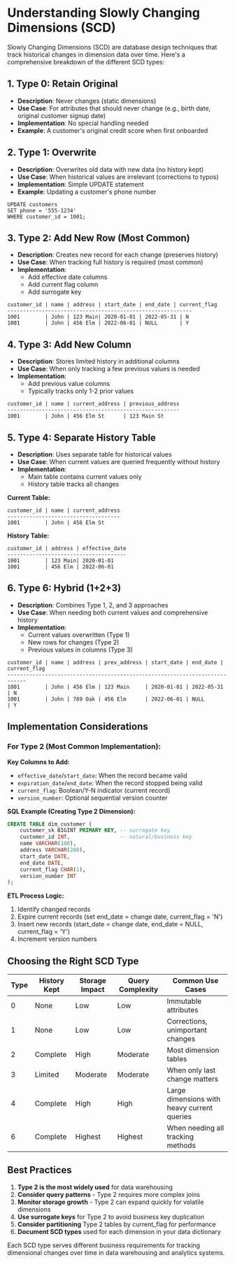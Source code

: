 # Understanding Slowly Changing Dimensions (SCD)

Slowly Changing Dimensions (SCD) are database design techniques that track historical changes in dimension data over time. Here's a comprehensive breakdown of the different SCD types:

## 1. Type 0: Retain Original
- **Description**: Never changes (static dimensions)
- **Use Case**: For attributes that should never change (e.g., birth date, original customer signup date)
- **Implementation**: No special handling needed
- **Example**: A customer's original credit score when first onboarded

## 2. Type 1: Overwrite
- **Description**: Overwrites old data with new data (no history kept)
- **Use Case**: When historical values are irrelevant (corrections to typos)
- **Implementation**: Simple UPDATE statement
- **Example**: Updating a customer's phone number

```
UPDATE customers
SET phone = '555-1234'
WHERE customer_id = 1001;
```

## 3. Type 2: Add New Row (Most Common)
- **Description**: Creates new record for each change (preserves history)
- **Use Case**: When tracking full history is required (most common)
- **Implementation**:
  - Add effective date columns
  - Add current flag column
  - Add surrogate key

```
customer_id | name | address | start_date | end_date | current_flag
-----------------------------------------------------------
1001        | John | 123 Main| 2020-01-01 | 2022-05-31 | N
1001        | John | 456 Elm | 2022-06-01 | NULL       | Y
```

## 4. Type 3: Add New Column
- **Description**: Stores limited history in additional columns
- **Use Case**: When only tracking a few previous values is needed
- **Implementation**:
  - Add previous value columns
  - Typically tracks only 1-2 prior values

```
customer_id | name | current_address | previous_address
-------------------------------------------------------
1001        | John | 456 Elm St      | 123 Main St
```

## 5. Type 4: Separate History Table
- **Description**: Uses separate table for historical values
- **Use Case**: When current values are queried frequently without history
- **Implementation**:
  - Main table contains current values only
  - History table tracks all changes

**Current Table:**
```
customer_id | name | current_address
------------------------------------
1001        | John | 456 Elm St
```

**History Table:**
```
customer_id | address | effective_date
--------------------------------------
1001        | 123 Main| 2020-01-01
1001        | 456 Elm | 2022-06-01
```

## 6. Type 6: Hybrid (1+2+3)
- **Description**: Combines Type 1, 2, and 3 approaches
- **Use Case**: When needing both current values and comprehensive history
- **Implementation**:
  - Current values overwritten (Type 1)
  - New rows for changes (Type 2)
  - Previous values in columns (Type 3)

```
customer_id | name | address | prev_address | start_date | end_date | current_flag
----------------------------------------------------------------------------
1001        | John | 456 Elm | 123 Main     | 2020-01-01 | 2022-05-31 | N
1001        | John | 789 Oak | 456 Elm      | 2022-06-01 | NULL       | Y
```

## Implementation Considerations

### For Type 2 (Most Common Implementation):

**Key Columns to Add:**
- `effective_date`/`start_date`: When the record became valid
- `expiration_date`/`end_date`: When the record stopped being valid
- `current_flag`: Boolean/Y-N indicator (current record)
- `version_number`: Optional sequential version counter

**SQL Example (Creating Type 2 Dimension):**

```sql
CREATE TABLE dim_customer (
    customer_sk BIGINT PRIMARY KEY, -- surrogate key
    customer_id INT,                -- natural/business key
    name VARCHAR(100),
    address VARCHAR(200),
    start_date DATE,
    end_date DATE,
    current_flag CHAR(1),
    version_number INT
);
```

**ETL Process Logic:**
1. Identify changed records
2. Expire current records (set end_date = change date, current_flag = 'N')
3. Insert new records (start_date = change date, end_date = NULL, current_flag = 'Y')
4. Increment version numbers

## Choosing the Right SCD Type

| Type | History Kept | Storage Impact | Query Complexity | Common Use Cases |
|------|-------------|----------------|------------------|------------------|
| 0    | None        | Low            | Low              | Immutable attributes |
| 1    | None        | Low            | Low              | Corrections, unimportant changes |
| 2    | Complete    | High           | Moderate         | Most dimension tables |
| 3    | Limited     | Moderate       | Moderate         | When only last change matters |
| 4    | Complete    | High           | High             | Large dimensions with heavy current queries |
| 6    | Complete    | Highest        | Highest          | When needing all tracking methods |

## Best Practices

1. **Type 2 is the most widely used** for data warehousing
2. **Consider query patterns** - Type 2 requires more complex joins
3. **Monitor storage growth** - Type 2 can expand quickly for volatile dimensions
4. **Use surrogate keys** for Type 2 to avoid business key duplication
5. **Consider partitioning** Type 2 tables by current_flag for performance
6. **Document SCD types** used for each dimension in your data dictionary

Each SCD type serves different business requirements for tracking dimensional changes over time in data warehousing and analytics systems.